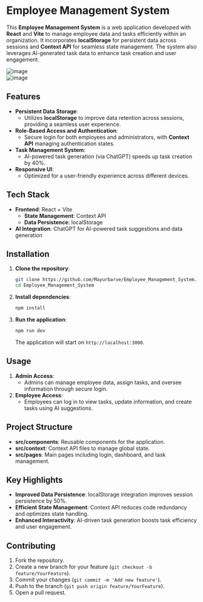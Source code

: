 # Employee Management System

This **Employee Management System** is a web application developed with **React** and **Vite** to manage employee data and tasks efficiently within an organization. It incorporates **localStorage** for persistent data across sessions and **Context API** for seamless state management. The system also leverages AI-generated task data to enhance task creation and user engagement.
<br/>

![image](https://github.com/user-attachments/assets/05490bca-3a08-49da-9a93-99808e516bee)
<br/>
![image](https://github.com/user-attachments/assets/84fef26a-6a5f-44e9-bd21-859d5067749d)


## Features

- **Persistent Data Storage**:
  - Utilizes **localStorage** to improve data retention across sessions, providing a seamless user experience.
- **Role-Based Access and Authentication**:
  - Secure login for both employees and administrators, with **Context API** managing authentication states.
- **Task Management System**:
  - AI-powered task generation (via ChatGPT) speeds up task creation by 40%.
- **Responsive UI**:
  - Optimized for a user-friendly experience across different devices.

## Tech Stack

- **Frontend**: React + Vite
  - **State Management**: Context API
  - **Data Persistence**: localStorage
- **AI Integration**: ChatGPT for AI-powered task suggestions and data generation

## Installation

1. **Clone the repository**:

   ```bash
   git clone https://github.com/Mayurbarve/Employee_Management_System.git
   cd Employee_Management_System
   ```

2. **Install dependencies**:

   ```bash
   npm install
   ```

3. **Run the application**:

   ```bash
   npm run dev
   ```

   The application will start on `http://localhost:3000`.

## Usage

1. **Admin Access**:
   - Admins can manage employee data, assign tasks, and oversee information through secure login.
2. **Employee Access**:
   - Employees can log in to view tasks, update information, and create tasks using AI suggestions.

## Project Structure

- **src/components**: Reusable components for the application.
- **src/context**: Context API files to manage global state.
- **src/pages**: Main pages including login, dashboard, and task management.

## Key Highlights

- **Improved Data Persistence**: localStorage integration improves session persistence by 50%.
- **Efficient State Management**: Context API reduces code redundancy and optimizes state handling.
- **Enhanced Interactivity**: AI-driven task generation boosts task efficiency and user engagement.

## Contributing

1. Fork the repository.
2. Create a new branch for your feature (`git checkout -b feature/YourFeature`).
3. Commit your changes (`git commit -m 'Add new feature'`).
4. Push to the branch (`git push origin feature/YourFeature`).
5. Open a pull request.



